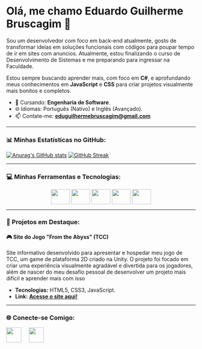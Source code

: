 # Olá, me chamo Eduardo Guilherme Bruscagim 👋

Sou um desenvolvedor com foco em back-end atualmente, gosto de transformar ideias em soluções funcionais com códigos para poupar tempo de ir em sites com anuncios. Atualmente, estou finalizando o curso de Desenvolvimento de Sistemas e me preparando para ingressar na Faculdade.

Estou sempre buscando aprender mais, com foco em **C#**, e aprofundando meus conhecimentos em **JavaScript** e **CSS** para criar projetos visualmente mais bonitos e completos.

- 🏫 Cursando: **Engenharia de Software**.
- 🌐 Idiomas: Português (Nativo) e Inglês (Avançado).
- 📫 Contate-me: **eduguilhermebruscagim@gmail.com**

---

### 📊 Minhas Estatísticas no GitHub:
[![Anurag's GitHub stats](https://github-readme-stats.vercel.app/api?username=EduuhBruscagim&show_icons=true&theme=dark&bg_color=00000000&hide_border=true&count_private=true)](https://github.com/EduuhBruscagim/github-readme-stats)
[![GitHub Streak](https://github-readme-streak-stats.herokuapp.com/?user=EduuhBruscagim&theme=dark&background=00000000&hide_border=true)](https://git.io/streak-stats)

---

### 💻 Minhas Ferramentas e Tecnologias:
<p align="center">
  <img align="center" height="40" width="50" src="https://cdn.jsdelivr.net/gh/devicons/devicon@latest/icons/html5/html5-original.svg" />
  <img align="center" height="40" width="50" src="https://cdn.jsdelivr.net/gh/devicons/devicon@latest/icons/css3/css3-original.svg" />
  <img align="center" height="40" width="50" src="https://cdn.jsdelivr.net/gh/devicons/devicon@latest/icons/javascript/javascript-original.svg" />
  <img align="center" height="40" width="50" src="https://cdn.jsdelivr.net/gh/devicons/devicon@latest/icons/csharp/csharp-original.svg" />
  <img align="center" height="40" width="50" src="https://cdn.jsdelivr.net/gh/devicons/devicon@latest/icons/mysql/mysql-original.svg" />
</p>

---

### 🚀 Projetos em Destaque:

#### 🎮 Site do Jogo "From the Abyss" (TCC)
Site informativo desenvolvido para apresentar e hospedar meu jogo de TCC, um game de plataforma 2D criado na Unity. O projeto foi focado em criar uma experiência visualmente agradável e divertida para os jogadores, além de nascer do meu desafio pessoal de desenvolver um projeto mais difícil e aprender mais com  isso

- **Tecnologias:** HTML5, CSS3, JavaScript.
- **Link:** <a href="https://from-the-abyss-tcc.netlify.app/">**Acesse o site aqui!**</a>
---

### 🌐 Conecte-se Comigo:
<p align="left">
  <a href="https://www.instagram.com/eduuhbruscagim?igsh=MW44MmtpbjE3M2Y5dQ==" target="_blank" style="text-decoration: none;">
    <img align="center" src="https://www.svgrepo.com/show/452229/instagram-1.svg" height="40" width="40"/>
  </a>
  &nbsp;&nbsp;&nbsp;
  <a href="mailto:eduguilhermebruscagim@gmail.com" target="_blank" style="text-decoration: none;">
    <img align="center" src="https://www.svgrepo.com/show/349378/gmail.svg" height="40" width="40"/>
  </a>
</p>
